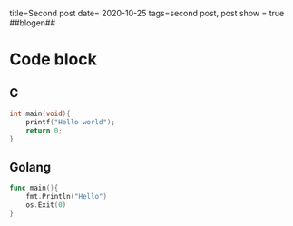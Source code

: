 title=Second post
date= 2020-10-25
tags=second post, post
show = true
##blogen##

# Code block
## C
```c
int main(void){
    printf("Hello world");
    return 0;
}
```

## Golang
```go
func main(){
    fmt.Println("Hello")
    os.Exit(0)
}
```